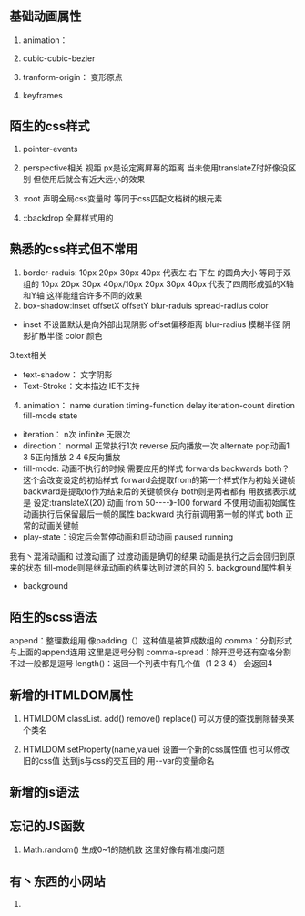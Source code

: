 ## 基础动画属性
1. animation：

2. cubic-cubic-bezier

3. tranform-origin： 变形原点

4. keyframes
## 陌生的css样式
1. pointer-events

2. perspective相关 视距 px是设定离屏幕的距离 当未使用translateZ时好像没区别 但使用后就会有近大远小的效果

3. :root 声明全局css变量时 等同于css匹配文档树的根元素

4. ::backdrop 全屏样式用的
## 熟悉的css样式但不常用
1. border-raduis: 10px 20px 30px 40px 代表左 右 下左 的圆角大小 等同于双组的 10px 20px 30px 40px/10px 20px 30px 40px 代表了四周形成弧的X轴和Y轴
这样能组合许多不同的效果
2. box-shadow:inset offsetX offsetY blur-raduis spread-radius color
+ inset 不设置默认是向外部出现阴影 offset偏移距离 blur-radius 模糊半径 阴影扩散半径 color 颜色

3.text相关 
+ text-shadow： 文字阴影
+ Text-Stroke：文本描边 IE不支持


4. animation： name duration timing-function delay iteration-count diretion fill-mode state
+ iteration： n次 infinite 无限次
+ direction： normal 正常执行1次 reverse 反向播放一次 alternate pop动画1 3 5正向播放 2 4 6反向播放
+ fill-mode: 动画不执行的时候 需要应用的样式 forwards backwards both？ 这个会改变设定的初始样式  forward会提取from的第一个样式作为初始关键帧 backward是提取to作为结束后的关键帧保存 both则是两者都有 用数据表示就是 
设定:translateX(20) 动画 from 50----》-100 forward 不使用动画初始属性 动画执行后保留最后一帧的属性 backward 执行前调用第一帧的样式 both 正常的动画关键帧 
+ play-state：设定后会暂停动画和启动动画 paused running

我有丶混淆动画和 过渡动画了 过渡动画是确切的结果  动画是执行之后会回归到原来的状态 fill-mode则是继承动画的结果达到过渡的目的
5. background属性相关
+ background

## 陌生的scss语法
append：整理数组用 像padding（）这种值是被算成数组的
comma：分割形式 与上面的append连用 这里是逗号分割
comma-spread：除开逗号还有空格分割 不过一般都是逗号
length()：返回一个列表中有几个值（1 2 3 4） 会返回4
## 新增的HTMLDOM属性
1. HTMLDOM.classList. add() remove() replace()  可以方便的查找删除替换某个类名

2. HTMLDOM.setProperty(name,value) 设置一个新的css属性值 也可以修改旧的css值 达到js与css的交互目的 用--var的变量命名


## 新增的js语法



## 忘记的JS函数
1. Math.random() 生成0~1的随机数 这里好像有精准度问题

## 有丶东西的小网站

1. 